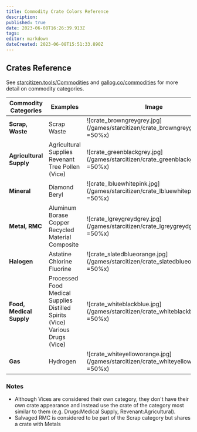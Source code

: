 ```yaml
---
title: Commodity Crate Colors Reference
description: 
published: true
date: 2023-06-08T16:26:39.913Z
tags: 
editor: markdown
dateCreated: 2023-06-08T15:51:33.890Z
---
```


## Crates Reference
See [starcitizen.tools/Commodities](https://starcitizen.tools/Commodities) and [gallog.co/commodities](https://gallog.co/commodities) for more detail on commodity categories.

| Commodity Categories | Examples | Image |
| - | - | - |
| **Scrap, Waste** | Scrap<br>Waste | ![crate_browngreygrey.jpg](/games/starcitizen/crate_browngreygrey.jpg =50%x)
| **Agricultural Supply** | Agricultural Supplies<br>Revenant Tree Pollen (Vice) | ![crate_greenblackgrey.jpg](/games/starcitizen/crate_greenblackgrey.jpg =50%x)
| **Mineral** | Diamond<br>Beryl<br> | ![crate_lbluewhitepink.jpg](/games/starcitizen/crate_lbluewhitepink.jpg =50%x)
| **Metal, RMC** | Aluminum<br>Borase<br>Copper<br>Recycled Material Composite | ![crate_lgreygreydgrey.jpg](/games/starcitizen/crate_lgreygreydgrey.jpg =50%x)
| **Halogen** | Astatine<br>Chlorine<br>Fluorine | ![crate_slatedblueorange.jpg](/games/starcitizen/crate_slatedblueorange.jpg =50%x)
| **Food, Medical Supply** | Processed Food<br>Medical Supplies<br>Distilled Spirits (Vice)<br>Various Drugs (Vice) |  ![crate_whiteblackblue.jpg](/games/starcitizen/crate_whiteblackblue.jpg =50%x)
| **Gas** | Hydrogen | ![crate_whiteyelloworange.jpg](/games/starcitizen/crate_whiteyelloworange.jpg =50%x)

### Notes
* Although Vices are considered their own category, they don't have their own crate appearance and instead use the crate of the category most similar to them (e.g. Drugs:Medical Supply, Revenant:Agricultural).
* Salvaged RMC is considered to be part of the Scrap category but shares a crate with Metals